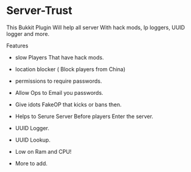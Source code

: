 Server-Trust
============
This Bukkit Plugin Will help all server With hack mods, Ip loggers, UUID logger  and more.

Features
* slow Players That have hack mods.
* location blocker ( Block players from China)
* permissions to require passwords.
* Allow Ops to Email you passwords.
* Give idots FakeOP that kicks or bans then.
* Helps to Serure Server Before players Enter the server.
* UUID Logger.
* UUID Lookup.
* Low on Ram and CPU!

* More to add.
